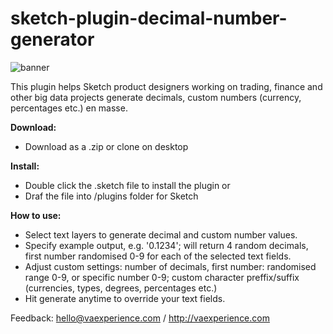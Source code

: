 # sketch-plugin-decimal-number-generator

<img style="" src="https://github.com/vaexperience/sketch-plugin-decimal-number-generator/blob/master/DecimalNumber%20Generator.sketchplugin/Contents/Resources/web-ui/img/logo.png" alt="banner"/>

This plugin helps Sketch product designers working on trading, finance and other big data projects generate decimals, custom numbers (currency, percentages etc.) en masse. 

<b>Download:</b>
- Download as a .zip or clone on desktop

<b>Install:</b>
- Double click the .sketch file to install the plugin
or
- Draf the file into /plugins folder for Sketch

<b>How to use:</b>
- Select text layers to generate decimal and custom number values.
- Specify example output, e.g. '0.1234'; will return 4 random decimals, first number randomised 0-9 for each of the selected text fields.
- Adjust custom settings: number of decimals, first number: randomised range 0-9, or specific number 0-9; custom character preffix/suffix (currencies, types, degrees, percentages etc.)
- Hit generate anytime to override your text fields.


Feedback: 
hello@vaexperience.com / http://vaexperience.com
